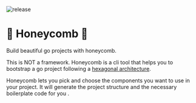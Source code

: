 ![release](https://img.shields.io/github/v/release/dskart/honeycomb)

# :honey_pot: Honeycomb :honey_pot:

Build beautiful go projects with honeycomb.

This is NOT a framework. Honeycomb is a cli tool that helps you to bootstrap a go project following a [hexagonal architecture](https://en.wikipedia.org/wiki/Hexagonal_architecture_(software)).

Honeycomb lets you pick and choose the components you want to use in your project. It will generate the project structure and the necessary boilerplate code for you
.
